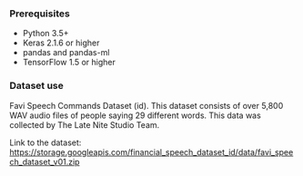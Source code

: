 ### Prerequisites
- Python 3.5+
- Keras 2.1.6 or higher
- pandas and pandas-ml
- TensorFlow 1.5 or higher

### Dataset use
Favi Speech Commands Dataset (id). This dataset consists of over 5,800 WAV audio files of people saying 29 different words. This data was collected by The Late Nite Studio Team.

Link to the dataset:
https://storage.googleapis.com/financial_speech_dataset_id/data/favi_speech_dataset_v01.zip
